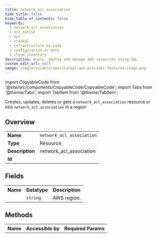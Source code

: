 ```yaml
---
title: network_acl_association
hide_title: false
hide_table_of_contents: false
keywords:
  - network_acl_association
  - ec2_native
  - aws
  - stackql
  - infrastructure-as-code
  - configuration-as-data
  - cloud inventory
description: Query, deploy and manage AWS resources using SQL
custom_edit_url: null
image: /img/providers/aws/stackql-aws-provider-featured-image.png
---
```


import CopyableCode from '@site/src/components/CopyableCode/CopyableCode';
import Tabs from '@theme/Tabs';
import TabItem from '@theme/TabItem';

Creates, updates, deletes or gets a <code>network_acl_association</code> resource or lists <code>network_acl_association</code> in a region

## Overview
<table><tbody>
<tr><td><b>Name</b></td><td><code>network_acl_association</code></td></tr>
<tr><td><b>Type</b></td><td>Resource</td></tr>
<tr><td><b>Description</b></td><td>network_acl_association</td></tr>
<tr><td><b>Id</b></td><td><CopyableCode code="aws.ec2_native.network_acl_association" /></td></tr>
</tbody></table>

## Fields
<table><tbody><tr><th>Name</th><th>Datatype</th><th>Description</th></tr><tr><td><CopyableCode code="region" /></td><td><code>string</code></td><td>AWS region.</td></tr>
</tbody></table>

## Methods

<table><tbody>
  <tr>
    <th>Name</th>
    <th>Accessible by</th>
    <th>Required Params</th>
  </tr>
</tbody></table>






